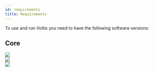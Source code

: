 ```yaml
---
id: requirements
title: Requirements
---
```


To use and run Voltis you need to have the following software versions:

## Core

<div><img src="https://img.shields.io/badge/Platform-Linux--64-inactive"/></div>
<div><img src="https://img.shields.io/badge/PHP-v7.4%2B-8892bf"/></div>
<div><img src="https://img.shields.io/badge/Swoole-v4.4%2B-green"/></div>